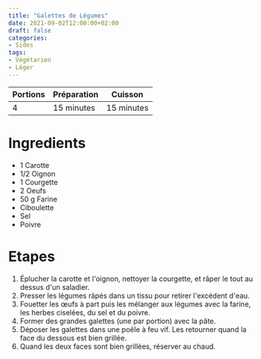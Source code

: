 ```yaml
---
title: "Galettes de Légumes"
date: 2021-09-02T12:00:00+02:00
draft: false
categories:
- Sides
tags:
- Végétarien
- Léger
---
```


| Portions | Préparation | Cuisson    |
|----------|-------------|------------|
| 4        | 15 minutes  | 15 minutes |

# Ingredients

- 1 Carotte
- 1/2 Oignon
- 1 Courgette
- 2 Oeufs
- 50 g Farine
- Ciboulette
- Sel
- Poivre

# Etapes

1) Éplucher la carotte et l'oignon, nettoyer la courgette, et râper le tout au dessus d'un saladier.
2) Presser les légumes râpés dans un tissu pour retirer l'excédent d'eau.
3) Fouetter les œufs à part puis les mélanger aux légumes avec la farine, les herbes ciselées, du sel et du poivre.
4) Former des grandes galettes (une par portion) avec la pâte.
5) Déposer les galettes dans une poêle à feu vif. Les retourner quand la face du dessous est bien grillée.
6) Quand les deux faces sont bien grillées, réserver au chaud.
